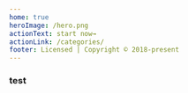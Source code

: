 ```yaml
---
home: true
heroImage: /hero.png
actionText: start now→
actionLink: /categories/
footer: Licensed | Copyright © 2018-present
---
```


### test